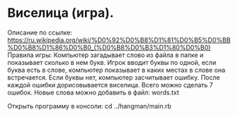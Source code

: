 # Виселица (игра).
Описание по ссылке: https://ru.wikipedia.org/wiki/%D0%92%D0%B8%D1%81%D0%B5%D0%BB%D0%B8%D1%86%D0%B0_(%D0%B8%D0%B3%D1%80%D0%B0)
Правила игры:
Компьютер загадывает слово из файла в папке и показывает сколько в нем букв.
Игрок вводит буквы по одной, если буква есть в слове, компьютер показывает в каких местах в слове она встречается. 
Если буквы нет, компьютер засчитывает ошибку. После каждой ошибки дорисовывается виселица.
Всего можно сделать 7 ошибок.
Новые слова можно добавить в файл: words.txt

Открыть программу в консоли: cd ../hangman/main.rb
